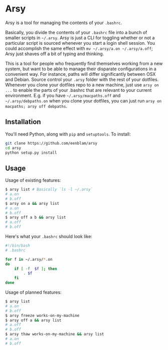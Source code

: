 # Arsy
Arsy is a tool for managing the contents of your `.bashrc`.

Basically, you divide the contents of your `.bashrc` file into a bunch of smaller scripts in `~/.arsy`.
Arsy is just a CLI for toggling whether or not a particular script is sourced
whenever you start a login shell session.
You could accomplish the same effect with `mv ~/.arsy/a.on ~/.arsy/a.off`;
Arsy just shaves off a bit of typing and thinking.

This is a tool for people who frequently find themselves working from a new system, but want to be able to manage their disparate configurations in a convenient way. For instance, paths will differ significantly between OSX and Debian. Source control your `.arsy` folder with the rest of your dotfiles. Whenever you clone your dotfiles repo to a new machine, just use `arsy on ...` to enable the parts of your .bashrc that are relevant to your current environment. E.g. if you have `~/.arsy/macpaths.off` and `~/.arsy/debpaths.on` when you clone your dotfiles, you can just run `arsy on macpaths; arsy off debpaths`.

## Installation
You'll need Python, along with `pip` and `setuptools`.
To install:

```bash
git clone https://github.com/eenblam/arsy
cd arsy
python setup.py install
```

## Usage

Usage of existing features:

```bash
$ arsy list # Basically `ls -l ~/.arsy`
# a.on
# b.off
$ arsy on a && arsy list
# a.on
# b.off
$ arsy off a b && arsy list
# a.off
# b.off
```

Here's what your `.bashrc` should look like:

```bash
#!/bin/bash
# .bashrc

for f in ~/.arsy/*.on
do
    if [ -f  $f ]; then
        . $f
    fi
done
```

Usage of planned features:

```bash
$ arsy list
# a.on
# b.off
$ arsy freeze works-on-my-machine
$ arsy off a && arsy list
# a.off
# b.off
$ arsy thaw works-on-my-machine && arsy list
# a.on
# b.off
```
